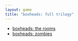 ```yaml
---
layout: game
title: "boxheads: full trilogy"
---
```


<ul>
    <li><a href="boxheadrooms/">boxheads: the rooms</a></li>
    <li><a href="boxheadzombies/">boxheads: zombies</a></li>
</ul>
